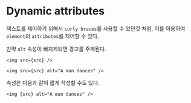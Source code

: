 # Dynamic attributes
텍스트를 제어하기 위해서 `curly braces`를 사용할 수 있던것 처럼, 이를 이용하여 `element`의 `attributes`를 제어할 수 있다.

만약 `alt` 속성이 빠지게되면 경고를 주게된다.

```svelte
<img src={src} />

<img src={src} alt="A man dances" />
```

속성은 다음과 같이 짧게 작성할 수도 있다.

```svelte
<img {src} alt="A man dances" />
```